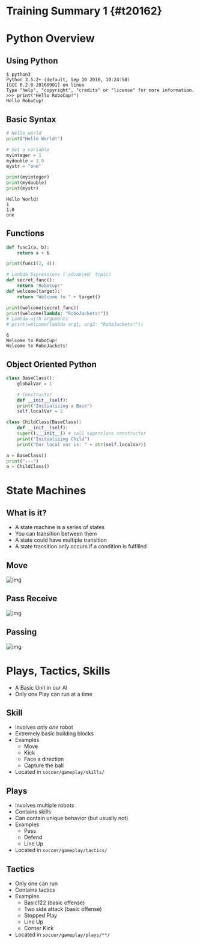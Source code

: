 # Training Summary 1 {#t20162}

# Python Overview

## Using Python

```shell
$ python3
Python 3.5.2+ (default, Sep 10 2016, 10:24:58)
[GCC 6.2.0 20160901] on linux
Type "help", "copyright", "credits" or "license" for more information.
>>> print("Hello RoboCup!")
Hello RoboCup!
```

## Basic Syntax

```python
# Hello world
print("Hello World!")

# Set a variable
myinteger = 1
mydouble = 1.0
mystr = "one"

print(myinteger)
print(mydouble)
print(mystr)
```

    Hello World!
    1
    1.0
    one

## Functions

```python
def func1(a, b):
    return a + b

print(func1(2, 4))

# Lambda Expressions ('advanced' topic)
def secret_func():
    return "RoboCup!"
def welcome(target):
    return "Welcome to " + target()

print(welcome(secret_func))
print(welcome(lambda: "RoboJackets!"))
# Lambda with arguments
# print(welcome(lambda arg1, arg2: "RoboJackets!"))
```

    6
    Welcome to RoboCup!
    Welcome to RoboJackets!

## Object Oriented Python

```python
class BaseClass():
    globalVar = 1

    # Constructor
    def __init__(self):
	print("Initializing a Base")
	self.localVar = 2

class ChildClass(BaseClass):
    def __init__(self):
	super().__init__() # call superclass constructor
	print("Initializing Child")
	print("Our local var is: " + str(self.localVar))

a = BaseClass()
print("---")
a = ChildClass()
```

# State Machines

## What is it?

-   A state machine is a series of states
-   You can transition between them
-   A state could have multiple transition
-   A state transition only occurs if a condition is fulfilled

## Move

![img](http:/i.imgur.com/gmIcPGq.png)

## Pass Receive

![img](http:/i.imgur.com/HAhoMC1.png)

## Passing

![img](http:/i.imgur.com/OhWnSwT.png)

# Plays, Tactics, Skills

-   A Basic Unit in our AI
-   Only one Play can run at a time

## Skill

-   Involves only *one* robot
-   Extremely basic building blocks
-   Examples
    -   Move
    -   Kick
    -   Face a direction
    -   Capture the ball
-   Located in `soccer/gameplay/skills/`

## Plays

-   Involves multiple robots
-   Contains skills
-   Can contain unique behavior (but usually not)
-   Examples
    -   Pass
    -   Defend
    -   Line Up
-   Located in `soccer/gameplay/tactics/`

## Tactics

-   Only one can run
-   Contains tactics
-   Examples
    -   Basic122 (basic offense)
    -   Two side attack (basic offense)
    -   Stopped Play
    -   Line Up
    -   Corner Kick
-   Located in `soccer/gameplay/plays/**/`

